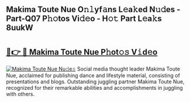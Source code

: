 ## Makima Toute Nue O𝚗𝚕yf𝚊ns L𝚎a𝚔ed N𝚞𝚍es - Part-Q07 P𝚑𝚘tos Vi𝚍𝚎o - H𝚘𝚝 Part L𝚎a𝚔s 8uukW

# <h2><a href="http://kf31x73.oniu.top/?m=Makima+Toute+Nue">🔗👉 🔴 Makima Toute Nue P𝚑ot𝚘𝚜 V𝚒d𝚎o</a></h2>

[![Makima Toute Nue Nu𝚍e𝚜](https://i.imgur.com/0qMVB7G.gif)](http://kf31x73.oniu.top/?m=Makima+Toute+Nue)
Social media thought leader Makima Toute Nue, acclaimed for publishing dance and lifestyle material, consisting of presentations and blogs. Outstanding juggling partner Makima Toute Nue, recognized for their remarkable abilities and accomplishments in juggling with others.  
